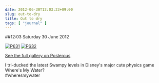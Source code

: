 ```yaml
---
date: 2012-06-30T12:03:23+09:00
slug: out-to-dry
title: Out to dry
tags: [ "journal" ]
---
```


##12:03 Saturday 30 June 2012

[![P631](http://getfile0.posterous.com/getfile/files.posterous.com/thunderrabbit/jltivCzHqhbkytGlBFzFtCFbfkboBothdGjHjzxEnAxctDcJywFuchDJAyEk/p631.jpg.scaled500.jpg)](http://getfile4.posterous.com/getfile/files.posterous.com/thunderrabbit/jltivCzHqhbkytGlBFzFtCFbfkboBothdGjHjzxEnAxctDcJywFuchDJAyEk/p631.jpg.scaled1000.jpg) [![P632](http://getfile1.posterous.com/getfile/files.posterous.com/thunderrabbit/FozflaooFHJsrpAwapgGwzxnHrzEnoApExnkbzsvCboBovxEhvkHhgjcyfgk/p632.jpg.scaled500.jpg)](http://getfile4.posterous.com/getfile/files.posterous.com/thunderrabbit/FozflaooFHJsrpAwapgGwzxnHrzEnoApExnkbzsvCboBovxEhvkHhgjcyfgk/p632.jpg.scaled1000.jpg)

[See the full gallery on Posterous](http://stream.robnugen.com/out-to-dry)

I tri-ducked the latest Swampy levels in Disney's major cute physics game Where's My Water?  
#wheresmywater
